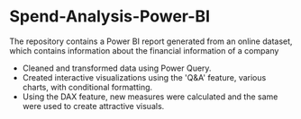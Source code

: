 # Spend-Analysis-Power-BI
The repository contains a Power BI report generated from an online dataset, which contains information about the financial information of a company

- Cleaned and transformed data using Power Query.
- Created interactive visualizations using the 'Q&A' feature, various charts, with conditional formatting.
- Using the DAX feature, new measures were calculated and the same were used to create attractive visuals. 

